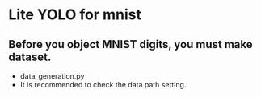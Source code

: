 # Lite YOLO for mnist

## Before you object MNIST digits, you must make dataset.
- data_generation.py
- It is recommended to check the data path setting.
##
